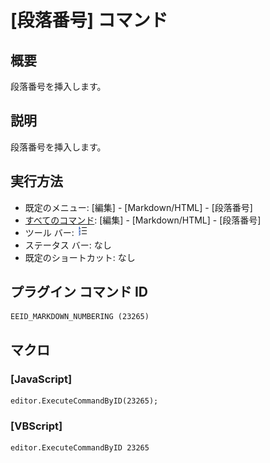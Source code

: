 # \[段落番号\] コマンド

## 概要

段落番号を挿入します。

## 説明

段落番号を挿入します。

## 実行方法

- 既定のメニュー: \[編集\] \- \[Markdown/HTML\] \- \[段落番号\]
- [すべてのコマンド](../../glossary/allcommands): \[編集\] \- \[Markdown/HTML\] \- \[段落番号\]
- ツール バー: ![](../../images/numbering.png)
- ステータス バー: なし
- 既定のショートカット: なし

## プラグイン コマンド ID

```
EEID_MARKDOWN_NUMBERING (23265)
```

## マクロ

### \[JavaScript\]

```
editor.ExecuteCommandByID(23265);
```

### \[VBScript\]

```
editor.ExecuteCommandByID 23265
```
